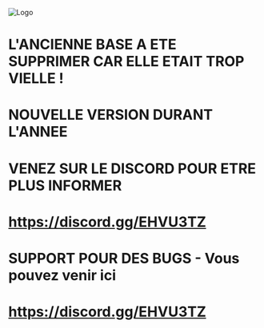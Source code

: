 

![Logo](https://image.noelshack.com/fichiers/2018/31/4/1533164803-france-life-rp.png)

# L'ANCIENNE BASE A ETE SUPPRIMER CAR ELLE ETAIT TROP VIELLE ! 
# NOUVELLE VERSION DURANT L'ANNEE
# VENEZ SUR LE DISCORD POUR ETRE PLUS INFORMER
# https://discord.gg/EHVU3TZ

# SUPPORT POUR DES BUGS - Vous pouvez venir ici 
# https://discord.gg/EHVU3TZ
